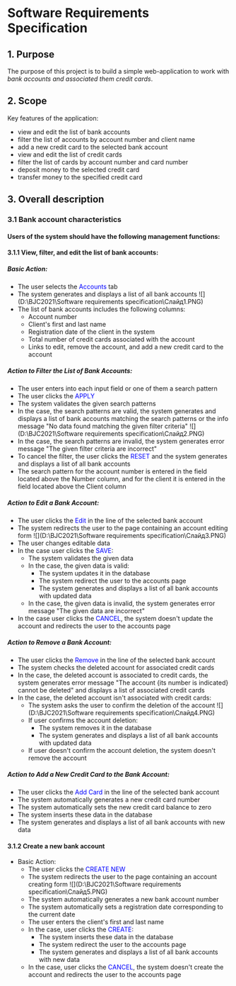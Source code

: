 # Software Requirements Specification
## 1. Purpose
The purpose of this project is to build a simple web-application to work with *bank accounts and associated them credit cards*.  
## 2. Scope
Key features of the application:  
* view and edit the list of bank accounts
* filter the list of accounts by account number and client name  
* add a new credit card to the selected bank account
* view and edit the list of credit cards
* filter the list of cards by account number and card number
* deposit money to the selected credit card
* transfer money to the specified credit card
## 3. Overall description
### 3.1 Bank account characteristics
#### Users of the system should have the following management functions:  
#### 3.1.1 View, filter, and edit the list of bank accounts:
##### Basic Action: 
  * The user selects the <span style="color:blue">Accounts</span> tab
  * The system generates and displays a list of all bank accounts
    ![](D:\BJC2021\Software requirements specification\Слайд1.PNG)
  * The list of bank accounts includes the following columns:
    * Account number
    * Client's first and last name
    * Registration date of the client in the system
    * Total number of credit cards associated with the account
    * Links to edit, remove the account, and add a new credit card to the account
##### Action to Filter the List of Bank Accounts:
  * The user enters into each input field or one of them a search pattern
  * The user clicks the <span style="color:blue">APPLY</span>
  * The system validates the given search patterns
  * In the case, the search patterns are valid, the system generates and displays a list of bank accounts matching
    the search patterns or the info message "No data found matching the given filter criteria"
    ![](D:\BJC2021\Software requirements specification\Слайд2.PNG)
  * In the case, the search patterns are invalid, the system generates error message "The given filter criteria 
  are incorrect"
  * To cancel the filter, the user clicks the <span style="color:blue">RESET</span> and the system generates and 
  displays a list of all bank accounts
  * The search pattern for the account number is entered in the field located above the Number column, and for the client 
  it is entered in the field located above the Client column
##### Action to Edit a Bank Account:
  * The user clicks the <span style="color:blue">Edit</span> in the line of the selected bank account
  * The system redirects the user to the page containing an account editing form
    ![](D:\BJC2021\Software requirements specification\Слайд3.PNG)
  * The user changes editable data
  * In the case user clicks the <span style="color:blue">SAVE</span>:
    * The system validates the given data
    * In the case, the given data is valid:
      * The system updates it in the database
      * The system redirect the user to the accounts page
      * The system generates and displays a list of all bank accounts with updated data
    * In the case, the given data is invalid, the system generates error message "The given data are incorrect"
  * In the case user clicks the <span style="color:blue">CANCEL</span>, the system doesn't update the account and 
  redirects the user to the accounts page
##### Action to Remove a Bank Account:
  * The user clicks the <span style="color:blue">Remove</span> in the line of the selected bank account
  * The system checks the deleted account for associated credit cards 
  * In the case, the deleted account is associated to credit cards, the system generates error message 
  "The account {its number is indicated} cannot be deleted" and displays a list of associated credit cards
  * In the case, the deleted account isn't associated with credit cards:
    * The system asks the user to confirm the deletion of the account
      ![](D:\BJC2021\Software requirements specification\Слайд4.PNG)
    * If user confirms the account deletion: 
      * The system removes it in the database
      * The system generates and displays a list of all bank accounts with updated data
    * If user doesn't confirm the account deletion, the system doesn't remove the account
##### Action to Add a New Credit Card to the Bank Account:
  * The user clicks the <span style="color:blue">Add Card</span> in the line of the selected bank account
  * The system automatically generates a new credit card number
  * The system automatically sets the new credit card balance to zero
  * The system inserts these data in the database
  * The system generates and displays a list of all bank accounts with new data  
#### 3.1.2 Create a new bank account
* Basic Action:
  * The user clicks the <span style="color:blue">CREATE NEW</span>
  * The system redirects the user to the page containing an account creating form
    ![](D:\BJC2021\Software requirements specification\Слайд5.PNG)
  * The system automatically generates a new bank account number
  * The system automatically sets a registration date corresponding to the current date
  * The user enters the client's first and last name
  * In the case, user clicks the <span style="color:blue">CREATE</span>:
    * The system inserts these data in the database
    * The system redirect the user to the accounts page
    * The system generates and displays a list of all bank accounts with new data
  * In the case, user clicks the <span style="color:blue">CANCEL</span>, the system doesn't create the account and
  redirects the user to the accounts page